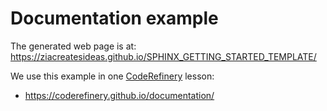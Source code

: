 # Documentation example

The generated web page is at:
https://ziacreatesideas.github.io/SPHINX_GETTING_STARTED_TEMPLATE/

We use this example in one [CodeRefinery](https://coderefinery.org/) lesson:
- https://coderefinery.github.io/documentation/
